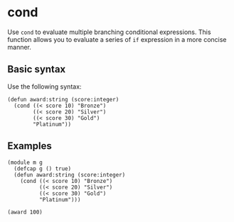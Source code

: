 # cond

Use `cond` to evaluate multiple branching conditional expressions. 
This function allows you to evaluate a series of `if` expression in a more concise manner.

## Basic syntax

Use the following syntax:

```pact
(defun award:string (score:integer)
  (cond ((< score 10) "Bronze")
        ((< score 20) "Silver")
        ((< score 30) "Gold")
        "Platinum"))
```

## Examples

```pact
(module m g
  (defcap g () true)
  (defun award:string (score:integer)
    (cond ((< score 10) "Bronze")
          ((< score 20) "Silver")
          ((< score 30) "Gold")
          "Platinum")))

(award 100)
```
